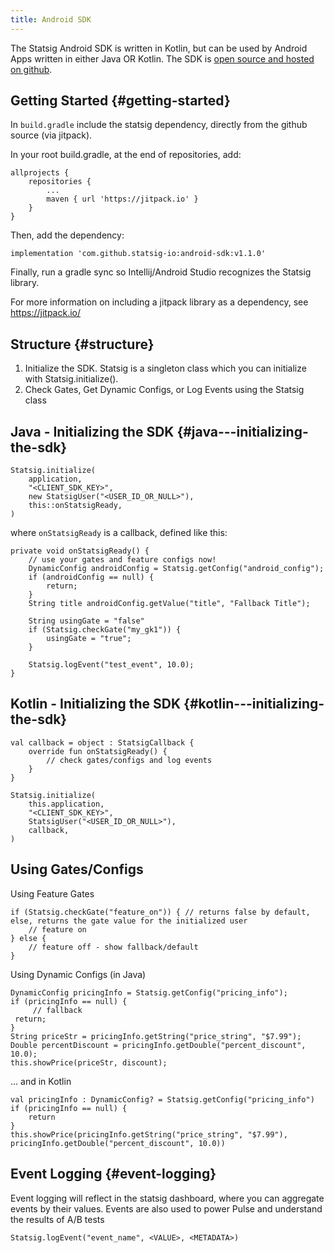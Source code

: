 ```yaml
---
title: Android SDK
---
```


The Statsig Android SDK is written in Kotlin, but can be used by Android Apps written in either Java OR Kotlin.
The SDK is [open source and hosted on github](https://github.com/statsig-io/android-sdk).

## Getting Started {#getting-started}

In `build.gradle` include the statsig dependency, directly from the github source (via jitpack).

In your root build.gradle, at the end of repositories, add:

    allprojects {
        repositories {
            ...
            maven { url 'https://jitpack.io' }
        }
    }

Then, add the dependency:

    implementation 'com.github.statsig-io:android-sdk:v1.1.0'

Finally, run a gradle sync so Intellij/Android Studio recognizes the Statsig library.

For more information on including a jitpack library as a dependency, see https://jitpack.io/

## Structure {#structure}

1. Initialize the SDK.  Statsig is a singleton class which you can initialize with Statsig.initialize().
2. Check Gates, Get Dynamic Configs, or Log Events using the Statsig class

## Java - Initializing the SDK {#java---initializing-the-sdk}

    Statsig.initialize(  
        application,  
        "<CLIENT_SDK_KEY>",  
        new StatsigUser("<USER_ID_OR_NULL>"),
        this::onStatsigReady, 
    )

where `onStatsigReady` is a callback, defined like this:

    private void onStatsigReady() {
        // use your gates and feature configs now!
        DynamicConfig androidConfig = Statsig.getConfig("android_config");
        if (androidConfig == null) {  
            return;  
        }
        String title androidConfig.getValue("title", "Fallback Title");
	
        String usingGate = "false"
        if (Statsig.checkGate("my_gk1")) {
            usingGate = "true";
        }
        
        Statsig.logEvent("test_event", 10.0);
    }
    
## Kotlin - Initializing the SDK {#kotlin---initializing-the-sdk}

    val callback = object : StatsigCallback {
        override fun onStatsigReady() {
            // check gates/configs and log events
        }
    }

    Statsig.initialize(  
        this.application,  
        "<CLIENT_SDK_KEY>",  
        StatsigUser("<USER_ID_OR_NULL>"),  
        callback,
    )
    
    
 ## Using Gates/Configs
 
Using Feature Gates

    if (Statsig.checkGate("feature_on")) { // returns false by default, else, returns the gate value for the initialized user
        // feature on
    } else {
        // feature off - show fallback/default
    }
     
 Using Dynamic Configs (in Java)
 
    DynamicConfig pricingInfo = Statsig.getConfig("pricing_info");
    if (pricingInfo == null) {
     	 // fallback
	 return;
    }
    String priceStr = pricingInfo.getString("price_string", "$7.99");
    Double percentDiscount = pricingInfo.getDouble("percent_discount", 10.0); 
    this.showPrice(priceStr, discount);
    
... and in Kotlin

    val pricingInfo : DynamicConfig? = Statsig.getConfig("pricing_info")
    if (pricingInfo == null) {
        return
    }
    this.showPrice(pricingInfo.getString("price_string", "$7.99"), pricingInfo.getDouble("percent_discount", 10.0))
    

## Event Logging {#event-logging}

Event logging will reflect in the statsig dashboard, where you can aggregate events by their values.  Events are also used to power Pulse and understand the results of A/B tests

    Statsig.logEvent("event_name", <VALUE>, <METADATA>)
     
